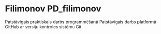 # Filimonov PD_filimonov
Patstāvīgais praktiskais darbs programmēšanā
Patstāvīgais darbs platformā GitHub ar versiju kontroles sistēmu Git
